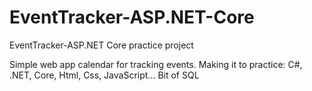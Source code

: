 # EventTracker-ASP.NET-Core
EventTracker-ASP.NET Core practice project

Simple web app calendar for tracking events.
Making it to practice:
C#, .NET, Core, Html, Css, JavaScript...
Bit of SQL
